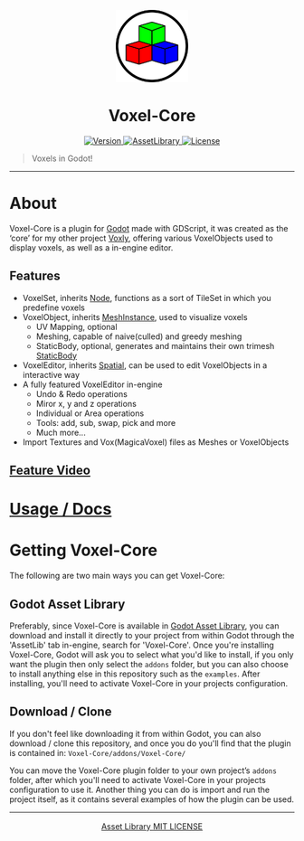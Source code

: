 <p align="center">
	<a>
		<img width="128px" src="./assets/VoxelCore.svg?sanitize=true" alt="VOXEL-CORE" />
		<h1 align="center">
			Voxel-Core
		</h1>
	</a>
</p>


<p align="center">
	<a href="https://github.com/ClarkThyLord/Voxel-Core/releases">
		<img src="https://img.shields.io/badge/Version-2.0.2-green.svg" alt="Version">
	</a>
	<a href="https://godotengine.org/asset-library/asset/465">
		<img src="https://img.shields.io/badge/Godot-AssetLibrary-blue.svg?logo=data:image/png;base64,iVBORw0KGgoAAAANSUhEUgAAABAAAAAQCAYAAAAf8/9hAAAAAXNSR0IArs4c6QAAAARnQU1BAACxjwv8YQUAAAAJcEhZcwAADsMAAA7DAcdvqGQAAAAYdEVYdFNvZnR3YXJlAHBhaW50Lm5ldCA0LjEuNv1OCegAAACZSURBVDhPzYzBDYMwEAQt0VjCJxWkq1TBkybyIU3kw58iAJ1vF1bmUBLEIyONbN/tOp3O7fGcTDwz0WwXhiMR2cJlWYjU/EIZ+sZ721aoH/sAVYfD7j1MhgapMcoOVYfD66XOGizx5I5ZVB0OGdQ37/qxiarD4S+i6uSvAQPNq1/kTEHV0QDvkbpHdUWDn0RlSxQuRfRvSGkGI8iOwHqmdCcAAAAASUVORK5CYII=" alt="AssetLibrary">
	</a>
	<a href="https://github.com/ClarkThyLord/Voxel-Core/blob/master/LICENSE">
		<img src="https://img.shields.io/badge/License-MIT-brightgreen.svg" alt="License">
	</a>
</p>

> Voxels in Godot!

---

# About
Voxel-Core is a plugin for [Godot](https://github.com/godotengine/godot) made with GDScript, it was created as the ‘core’ for my other project [Voxly](https://github.com/ClarkThyLord/Voxly), offering various VoxelObjects used to display voxels, as well as a in-engine editor.

## Features
- VoxelSet, inherits [Node](https://docs.godotengine.org/en/latest/classes/class_node.html), functions as a sort of TileSet in which you predefine voxels
- VoxelObject, inherits [MeshInstance](https://docs.godotengine.org/en/latest/classes/class_meshinstance.html), used to visualize voxels
	- UV Mapping, optional
	- Meshing, capable of naive(culled) and greedy meshing
	- StaticBody, optional, generates and maintains their own trimesh [StaticBody](https://docs.godotengine.org/en/latest/classes/class_staticbody.html)
- VoxelEditor, inherits [Spatial](https://docs.godotengine.org/en/latest/classes/class_spatial.html), can be used to edit VoxelObjects in a interactive way
- A fully featured VoxelEditor in-engine
	- Undo & Redo operations
	- Miror x, y and z operations
	- Individual or Area operations
	- Tools: add, sub, swap, pick and more
	- Much more...
- Import Textures and Vox(MagicaVoxel) files as Meshes or VoxelObjects

## [Feature Video](https://youtu.be/CLgzs6Z6BhA)

# [Usage / Docs](https://github.com/ClarkThyLord/Voxel-Core/wiki)


# Getting Voxel-Core
The following are two main ways you can get Voxel-Core:

## Godot Asset Library
Preferably, since Voxel-Core is available in [Godot Asset Library](https://godotengine.org/asset-library/asset/465), you can download and install it directly to your project from within Godot through the 'AssetLib' tab in-engine, search for 'Voxel-Core'. Once you're installing Voxel-Core, Godot will ask you to select what you'd like to install, if you only want the plugin then only select the `addons` folder, but you can also choose to install anything else in this repository such as the `examples`. After installing, you'll need to activate Voxel-Core in your projects configuration.

## Download / Clone
If you don't feel like downloading it from within Godot, you can also download / clone this repository, and once you do you'll find that the plugin is contained in: `Voxel-Core/addons/Voxel-Core/`


You can move the Voxel-Core plugin folder to your own project’s `addons` folder, after which you'll need to activate Voxel-Core in your projects configuration to use it. Another thing you can do is import and run the project itself, as it contains several examples of how the plugin can be used.

---

<p align="center">
	<a href="https://godotengine.org/asset-library/asset/465" style="vertical-align: middle;">
		Asset Library
	</a>
	<a href="https://github.com/ClarkThyLord/Voxel-Core/blob/master/LICENSE" style="vertical-align: middle;">
		MIT LICENSE
	</a>
</p>
